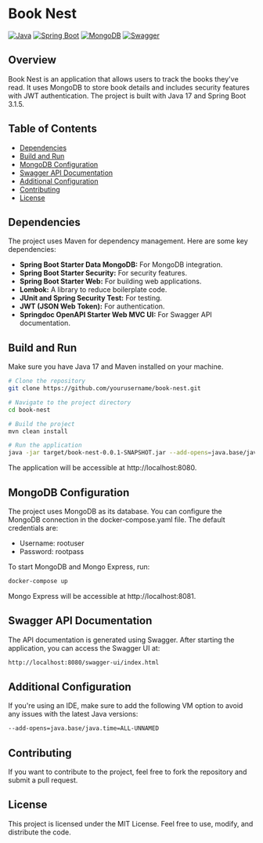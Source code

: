 # Book Nest

[![Java](https://img.shields.io/badge/Java-17-blue)](https://www.oracle.com/java/technologies/javase-downloads.html)
[![Spring Boot](https://img.shields.io/badge/Spring%20Boot-3.1.5-brightgreen)](https://spring.io/projects/spring-boot)
[![MongoDB](https://img.shields.io/badge/MongoDB-latest-brightgreen)](https://www.mongodb.com/)
[![Swagger](https://img.shields.io/badge/Swagger-2.2.0-orange)](https://springdoc.org/)

## Overview

Book Nest is an application that allows users to track the books they've read. It uses MongoDB to store book details and includes security features with JWT authentication. The project is built with Java 17 and Spring Boot 3.1.5.

## Table of Contents

- [Dependencies](#dependencies)
- [Build and Run](#build-and-run)
- [MongoDB Configuration](#mongodb-configuration)
- [Swagger API Documentation](#swagger-api-documentation)
- [Additional Configuration](#additional-configuration)
- [Contributing](#contributing)
- [License](#license)

## Dependencies

The project uses Maven for dependency management. Here are some key dependencies:

- **Spring Boot Starter Data MongoDB:** For MongoDB integration.
- **Spring Boot Starter Security:** For security features.
- **Spring Boot Starter Web:** For building web applications.
- **Lombok:** A library to reduce boilerplate code.
- **JUnit and Spring Security Test:** For testing.
- **JWT (JSON Web Token):** For authentication.
- **Springdoc OpenAPI Starter Web MVC UI:** For Swagger API documentation.

## Build and Run

Make sure you have Java 17 and Maven installed on your machine.

```bash
# Clone the repository
git clone https://github.com/yourusername/book-nest.git

# Navigate to the project directory
cd book-nest

# Build the project
mvn clean install

# Run the application
java -jar target/book-nest-0.0.1-SNAPSHOT.jar --add-opens=java.base/java.time=ALL-UNNAMED
```

The application will be accessible at http://localhost:8080.

## MongoDB Configuration
The project uses MongoDB as its database. You can configure the MongoDB connection in the docker-compose.yaml file. The default credentials are:
- Username: rootuser
- Password: rootpass

To start MongoDB and Mongo Express, run:
```bash
docker-compose up
```
Mongo Express will be accessible at http://localhost:8081.

## Swagger API Documentation
The API documentation is generated using Swagger. After starting the application, you can access the Swagger UI at:
```bash
http://localhost:8080/swagger-ui/index.html
```

## Additional Configuration
If you're using an IDE, make sure to add the following VM option to avoid any issues with the latest Java versions:
```bash
--add-opens=java.base/java.time=ALL-UNNAMED
```

## Contributing
If you want to contribute to the project, feel free to fork the repository and submit a pull request.

## License
This project is licensed under the MIT License. Feel free to use, modify, and distribute the code.
